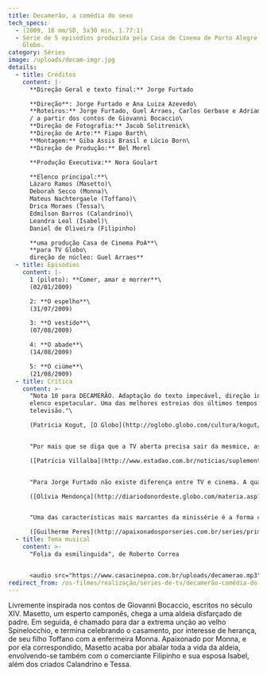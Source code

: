 ```yaml
---
title: Decamerão, a comédia do sexo
tech_specs:
  - (2009, 16 mm/SD, 5x30 min, 1.77:1)
  - Série de 5 episódios produzida pela Casa de Cinema de Porto Alegre para a TV
    Globo.
category: Séries
image: /uploads/decam-imgr.jpg
details:
  - title: Créditos
    content: |-
      **Direção Geral e texto final:** Jorge Furtado

      **Direção**: Jorge Furtado e Ana Luiza Azevedo\
      **Roteiros:** Jorge Furtado, Guel Arraes, Carlos Gerbase e Adriana Falcão\
      / a partir dos contos de Giovanni Bocaccio\
      **Direção de Fotografia:** Jacob Solitrenick\
      **Direção de Arte:** Fiapo Barth\
      **Montagem:** Giba Assis Brasil e Lúcio Born\
      **Direção de Produção:** Bel Merel

      **Produção Executiva:** Nora Goulart

      **Elenco principal:**\
      Lázaro Ramos (Masetto)\
      Deborah Secco (Monna)\
      Mateus Nachtergaele (Toffano)\
      Drica Moraes (Tessa)\
      Edmilson Barros (Calandrino)\
      Leandra Leal (Isabel)\
      Daniel de Oliveira (Filipinho)

      **uma produção Casa de Cinema PoA**\
      **para TV Globo\
      direção de núcleo: Guel Arraes**
  - title: Episódios
    content: |-
      1 (piloto): **Comer, amar e morrer**\
      (02/01/2009)

      2: **O espelho**\
      (31/07/2009)

      3: **O vestido**\
      (07/08/2009)

      4: **O abade**\
      (14/08/2009)

      5: **O ciúme**\
      (21/08/2009)
  - title: Crítica
    content: >-
      "Nota 10 para DECAMERÃO. Adaptação do texto impecável, direção inspirada e
      elenco espetacular. Uma das melhores estreias dos últimos tempos na
      televisão."\

      (Patrícia Kogut, [O Globo](http://oglobo.globo.com/cultura/kogut/), 06/01/2009)


      "Por mais que se diga que a TV aberta precisa sair da mesmice, as experiências radicais correm sempre grande risco de se transformar em fracassos de audiência. O diretor Jorge Furtado mostra, entretanto, que se pode combinar pesquisa de novas linguagens e entretenimento puro. Neste sentido, nenhum exemplo pode ser melhor do que Decamerão - A Comédia do Sexo."\

      ([Patrícia Villalba](http://www.estadao.com.br/noticias/suplementos%20,assanhamento-em-prosa-e-verso,...), O Estado de São Paulo, 26/07/2009)


      "Para Jorge Furtado não existe diferença entre TV e cinema. A qualidade e o empenho que o diretor dedica aos dois é a mesma. Basta assistir a DECAMERÃO, A COMÉDIA DO SEXO, inspirada nos textos do italiano Giovanni Bocaccio, que estréia nesta sexta-feira, após o Globo Repórter."\

      ([Olívia Mendonça](http://diariodonordeste.globo.com/materia.asp?codigo=657093), Diário do Nordeste, Fortaleza, 26/07/2009


      "Uma das características mais marcantes da minissérie é a forma como o roteiro é escrito. Inspirado em uma série de contos de origem popular escritas pelo italiano Giovanni Bocaccio, os diálogos não perdem o caráter literário e poético das obras originais."\

      ([Guilherme Peres](http://apaixonadosporseries.com.br/series/primeiras-impressoes-decamerao-a-comedia-do-sexo/), 01/08/2009, blog "Apaixonados por séries")
  - title: Tema musical
    content: >-
      "Folia da esmilinguida", de Roberto Correa


      <audio src="https://www.casacinepoa.com.br/uploads/decamerao.mp3" controls />
redirect_from: /os-filmes/realização/séries-de-tv/decamerão-comédia-do-sexo.html
---
```

Livremente inspirada nos contos de Giovanni Bocaccio, escritos no século XIV. Masetto, um esperto camponês, chega a uma aldeia disfarçado de padre. Em seguida, é chamado para dar a extrema unção ao velho Spinelocchio, e termina celebrando o casamento, por interesse de herança, de seu filho Toffano com a enfermeira Monna. Apaixonado por Monna, e por ela correspondido, Masetto acaba por abalar toda a vida da aldeia, envolvendo-se também com o comerciante Filipinho e sua esposa Isabel, além dos criados Calandrino e Tessa.